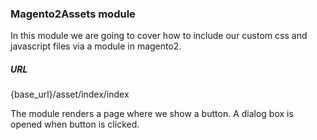 ### Magento2Assets module
In this module we are going to cover how to include our custom css and javascript files via a module in magento2.

##### URL
{base_url}/asset/index/index

The module renders a page where we show a button. A dialog box is opened when button is clicked.